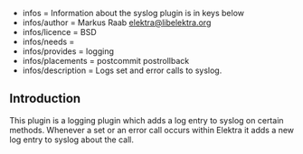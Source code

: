 - infos = Information about the syslog plugin is in keys below
- infos/author = Markus Raab <elektra@libelektra.org>
- infos/licence = BSD
- infos/needs =
- infos/provides = logging
- infos/placements = postcommit postrollback
- infos/description = Logs set and error calls to syslog.

## Introduction ##

This plugin is a logging plugin which adds a log entry to syslog on certain methods. Whenever a set or an error call occurs within Elektra it adds a new log entry to syslog about the call.
